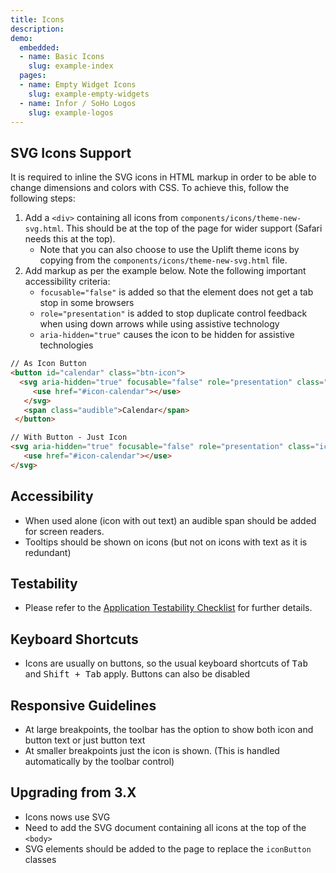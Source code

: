 ```yaml
---
title: Icons
description:
demo:
  embedded:
  - name: Basic Icons
    slug: example-index
  pages:
  - name: Empty Widget Icons
    slug: example-empty-widgets
  - name: Infor / SoHo Logos
    slug: example-logos
---
```


## SVG Icons Support

It is required to inline the SVG icons in HTML markup in order to be able to change dimensions and colors with CSS. To achieve this, follow the following steps:

1. Add a `<div>` containing all icons from `components/icons/theme-new-svg.html`. This should be at the top of the page for wider support (Safari needs this at the top).
    - Note that you can also choose to use the Uplift theme icons by copying from the `components/icons/theme-new-svg.html` file.
2. Add markup as per the example below. Note the following important accessibility criteria:
    - `focusable="false"` is added so that the element does not get a tab stop in some browsers
    - `role="presentation"` is added to stop duplicate control feedback when using down arrows while using assistive technology
    - `aria-hidden="true"` causes the icon to be hidden for assistive technologies

```html
// As Icon Button
<button id="calendar" class="btn-icon">
  <svg aria-hidden="true" focusable="false" role="presentation" class="icon">
     <use href="#icon-calendar"></use>
   </svg>
   <span class="audible">Calendar</span>
 </button>

// With Button - Just Icon
<svg aria-hidden="true" focusable="false" role="presentation" class="icon" >
   <use href="#icon-calendar"></use>
</svg>
```

## Accessibility

- When used alone (icon with out text) an audible span should be added for screen readers.
- Tooltips should be shown on icons (but not on icons with text as it is redundant)

## Testability

- Please refer to the [Application Testability Checklist](https://design.infor.com/resources/application-testability-checklist) for further details.

## Keyboard Shortcuts

- Icons are usually on buttons, so the usual keyboard shortcuts of <kbd>Tab</kbd> and <kbd>Shift + Tab</kbd> apply. Buttons can also be disabled

## Responsive Guidelines

- At large breakpoints, the toolbar has the option to show both icon and button text or just button text
- At smaller breakpoints just the icon is shown. (This is handled automatically by the toolbar control)

## Upgrading from 3.X

- Icons nows use SVG
- Need to add the SVG document containing all icons at the top of the `<body>`
- SVG elements should be added to the page to replace the `iconButton` classes
